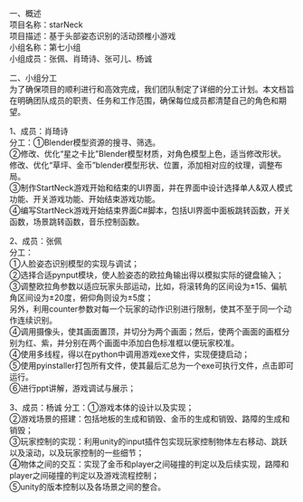  
  一、概述  
  项目名称：starNeck  
  项目描述：基于头部姿态识别的活动颈椎小游戏  
  小组名称：第七小组  
  小组成员：张佩、肖琦诗、张可儿、杨诚  
  
  二、小组分工  
  为了确保项目的顺利进行和高效完成，我们团队制定了详细的分工计划。本文档旨在明确团队成员的职责、任务和工作范围，确保每位成员都清楚自己的角色和期望。  
  
  1、成员：肖琦诗  
  分工：①Blender模型资源的搜寻、筛选。  
  ②修改、优化“星之卡比”Blender模型材质，对角色模型上色，适当修改形状。  
  修改、优化“草坪、金币”blender模型形状、位置，添加相对应的纹理，调整布局。  
  ③制作StartNeck游戏开始和结束的UI界面，并在界面中设计选择单人&双人模式功能、开关游戏功能、开始结束游戏功能。  
  ④编写StartNeck游戏开始结束界面C#脚本，包括UI界面中面板跳转函数，开关函数，场景跳转函数，音乐控制函数。

  2、成员：张佩</br>
  分工：</br>
  ①人脸姿态识别模型的实现与调试；</br>
  ②选择合适pynput模块，使人脸姿态的欧拉角输出得以模拟实际的键盘输入；</br>
  ③调整欧拉角参数以适应玩家头部运动，比如，将滚转角的区间设为±15、偏航角区间设为±20度，俯仰角则设为±5度；</br>
   另外，利用counter参数对每一个玩家的动作识别进行限制，使其不至于同一个动作连续识别。</br>
  ④调用摄像头，使其画面置顶，并切分为两个画面；然后，使两个画面的画框分别为红、紫，并分别在两个画面中添加白色标准框以便玩家校准。</br>
  ④使用多线程，得以在python中调用游戏exe文件，实现便捷启动；</br>
  ⑤使用pyinstaller打包所有文件，使其最后汇总为一个exe可执行文件，点击即可运行。</br>
  ⑥进行ppt讲解，游戏调试与展示；  
  
  
  3、成员：杨诚
  分工：①游戏本体的设计以及实现；</br>
  ②游戏场景的搭建：包括地板的生成和销毁、金币的生成和销毁、路障的生成和销毁；</br>
  ③玩家控制的实现：利用unity的input插件包实现玩家控制物体左右移动、跳跃以及滚动，以及玩家控制的一些细节；</br>
  ④物体之间的交互：实现了金币和player之间碰撞的判定以及后续实现，路障和player之间碰撞的判定以及游戏流程控制；</br>
  ⑤unity的版本控制以及各场景之间的整合。</br>
  
